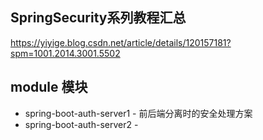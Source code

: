 ## SpringSecurity系列教程汇总
https://yiyige.blog.csdn.net/article/details/120157181?spm=1001.2014.3001.5502

## module 模块
- spring-boot-auth-server1 - 前后端分离时的安全处理方案
- spring-boot-auth-server2 - 